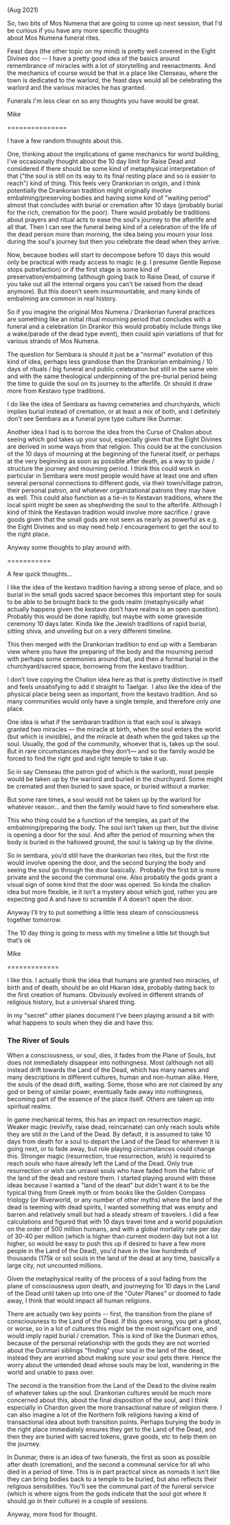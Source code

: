 (Aug 2021)

So, two bits of Mos Numena that are going to come up next session, that I'd be curious if you have any more specific thoughts about Mos Numena funeral rites.

  

Feast days (the other topic on my mind) is pretty well covered in the Eight Divines doc -- I have a pretty good idea of the basics around remembrance of miracles with a lot of storytelling and reenactments. And the mechanics of course would be that in a place like Clenseau, where the town is dedicated to the warlord, the feast days would all be celebrating the warlord and the various miracles he has granted.

  

Funerals I'm less clear on so any thoughts you have would be great.

  

Mike

===============

I have a few random thoughts about this.

  

One, thinking about the implications of game mechanics for world building, I've occasionally thought about the 10 day limit for Raise Dead and considered if there should be some kind of metaphysical interpretation of that ("the soul is still on its way to its final resting place and so is easier to reach") kind of thing. This feels very Drankorian in origin, and I think potentially the Drankorian tradition might originally involve embalming/preserving bodies and having some kind of "waiting period" almost that concludes with burial or cremation after 10 days (probably burial for the rich, cremation for the poor). There would probably be traditions about prayers and ritual acts to ease the soul's journey to the afterlife and all that. Then I can see the funeral being kind of a celebration of the life of the dead person more than morning, the idea being you mourn your loss during the soul's journey but then you celebrate the dead when they arrive. 

  

Now, because bodies will start to decompose before 10 days this would only be practical with ready access to magic (e.g. I presume Gentle Repose stops putrefaction) or if the first stage is some kind of preservation/embalming (although going back to Raise Dead, of course if you take out all the internal organs you can't be raised from the dead anymore). But this doesn't seem insurmountable, and many kinds of embalming are common in real history.

  

So if you imagine the original Mos Numena / Drankorian funeral practices are something like an initial ritual mourning period that concludes with a funeral and a celebration (in Drankor this would probably include things like a wake/parade of the dead type event), then could spin variations of that for various strands of Mos Numena.

  

The question for Sembara is should it just be a "normal" evolution of this kind of idea, perhaps less grandiose than the Drankorian embalming / 10 days of rituals / big funeral and public celebration but still in the same vein and with the same theological underpinning of the pre-burial period being the time to guide the soul on its journey to the afterlife. Or should it draw more from Kestavo type traditions. 

  

I do like the idea of Sembara as having cemeteries and churchyards, which implies burial instead of cremation, or at least a mix of both, and I definitely don't see Sembara as a funeral pyre type culture like Dunmar. 

  

Another idea I had is to borrow the idea from the Curse of Chalion about seeing which god takes up your soul, especially given that the Eight Divines are derived in some ways from that religion. This could be at the conclusion of the 10 days of mourning at the beginning of the funeral itself, or perhaps at the very beginning as soon as possible after death, as a way to guide / structure the journey and mourning period. I think this could work in particular in Sembara were most people would have at least one and often several personal connections to different gods, via their town/village patron, their personal patron, and whatever organizational patrons they may have as well. This could also function as a tie-in to Kestavan traditions, where the local spirit might be seen as shepherding the soul to the afterlife. Although I kind of think the Kestavan tradition would involve more sacrifice / grave goods given that the small gods are not seen as nearly as powerful as e.g. the Eight Divines and so may need help / encouragement to get the soul to the right place. 

  

Anyway some thoughts to play around with.

===========

A few quick thoughts…

  

I like the idea of the kestavo tradition having a strong sense of place, and so burial in the small gods sacred space becomes this important step for souls to be able to be brought back to the gods realm (metaphysically what actually happens given the kestavo don’t have realms is an open question). Probably this would be done rapidly, but maybe with some graveside ceremony 10 days later. Kinda like the Jewish traditions of rapid burial, sitting shiva, and unveiling but on a very different timeline. 

  

This then merged with the Drankorian tradition to end up with a Sembaran view where you have the preparing of the body and the mourning period with perhaps some ceremonies around that, and then a formal burial in the churchyard/sacred space, borrowing from the kestavo tradition. 

  

I don’t love copying the Chalion idea here as that is pretty distinctive in itself and feels unsatisfying to add it straight to Taelgar.  I also like the idea of the physical place being seen as important, from the kestavo tradition. And so many communities would only have a single temple, and therefore only one place. 

  

One idea is what if the sembaran tradition is that each soul is always granted two miracles — the miracle at birth, when the soul enters the world (but which is invisible), and the miracle at death when the god takes up the soul. Usually, the god of the community, whoever that is, takes up the soul. But in rare circumstances maybe they don’t— and so the family would be forced to find the right god and right temple to take it up. 

  

So in say Clenseau (the patron god of which is the warlord), most people would be taken up by the warlord and buried in the churchyard. Some might be cremated and then buried to save space, or buried without a marker. 

  

But some rare times, a soul would not be taken up by the warlord for whatever reason… and then the family would have to find somewhere else. 

  

This who thing could be a function of the temples, as part of the embalming/preparing the body. The soul isn’t taken up then, but the divine is opening a door for the soul. And after the period of mourning when the body is buried in the hallowed ground, the soul is taking up by the divine. 

  

So in sembara, you’d still have the drankorian two rites, but the first rite would involve opening the door, and the second burying the body and seeing the soul go through the door basically.  Probably the first bit is more private and the second the communal one. Also probably the gods grant a visual sign of some kind thst the door was opened. So kinda the chalion idea but more flexible, ie it isn’t a mystery about which god, rather you are expecting god A and have to scramble if A doesn’t open the door. 

  

Anyway I’ll try to put something a little less steam of consciousness together tomorrow.

  

The 10 day thing is going to mess with my timeline a little bit though but that’s ok 

  

Mike

=============

I like this. I actually think the idea that humans are granted two miracles, of birth and of death, should be an old Hkaran idea, probably dating back to the first creation of humans. Obviously evolved in different strands of religious history, but a universal shared thing. 

  

In my "secret" other planes document I've been playing around a bit with what happens to souls when they die and have this:

### The River of Souls

When a consciousness, or soul, dies, it fades from the Plane of Souls, but does not immediately disappear into nothingness. Most (although not all) instead drift towards the Land of the Dead, which has many names and many descriptions in different cultures, human and non-human alike. Here, the souls of the dead drift, waiting. Some, those who are not claimed by any god or being of similar power, eventually fade away into nothingness, becoming part of the essence of the place itself. Others are taken up into spiritual realms.

  

In game mechanical terms, this has an impact on resurrection magic. Weaker magic (revivify, raise dead, reincarnate) can only reach souls while they are still in the Land of the Dead. By default, it is assumed to take 10 days from death for a soul to depart the Land of the Dead for wherever it is going next, or to fade away, but role playing circumstances could change this. Stronger magic (resurrection, true resurrection, wish) is required to reach souls who have already left the Land of the Dead. Only true resurrection or wish can unravel souls who have faded from the fabric of the land of the dead and restore them. I started playing around with these ideas because I wanted a "land of the dead" but didn't want it to be the typical thing from Greek myth or from books like the Golden Compass triology (or Riverworld, or any number of other myths) where the land of the dead is teeming with dead spirits, I wanted something that was empty and barren and relatively small but had a steady stream of travelers. I did a few calculations and figured that with 10 days travel time and a world population on the order of 500 million humans, and with a global mortality rate per day of 30-40 per million (which is higher than current modern day but not a lot higher, so would be easy to push this up if desired to have a few more people in the Land of the Dead), you'd have in the low hundreds of thousands (175k or so) souls in the land of the dead at any time, basically a large city, not uncounted millions. 

  

Given the metaphysical reality of the process of a soul fading from the plane of consciousness upon death, and journeying for 10 days in the Land of the Dead until taken up into one of the "Outer Planes" or doomed to fade away, I think that would impact all human religions. 

  

There are actually two key points -- first, the transition from the plane of consciousness to the Land of the Dead. If this goes wrong, you get a ghost, or worse, so in a lot of cultures this might be the most significant one, and would imply rapid burial / cremation. This is kind of like the Dunmari ethos, because of the personal relationship with the gods they are not worried about the Dunmari siblings "finding" your soul in the land of the dead, instead they are worried about making sure your soul gets there. Hence the worry about the untended dead whose souls may be lost, wandering in the world and unable to pass over. 

  

The second is the transition from the Land of the Dead to the divine realm of whatever takes up the soul. Drankorian cultures would be much more concerned about this, about the final disposition of the soul, and I think especially in Chardon given the more transactional nature of religion there. I can also imagine a lot of the Northern folk religions having a kind of transactional idea about both transition points. Perhaps burying the body in the right place immediately ensures they get to the Land of the Dead, and then they are buried with sacred tokens, grave goods, etc to help them on the journey.

  

In Dunmar, there is an idea of two funerals, the first as soon as possible after death (cremation), and the second a communal service for all who died in a period of time. This is in part practical since as nomads it isn't like they can bring bodies back to a temple to be buried, but also reflects their religious sensibilities. You'll see the communal part of the funeral service (which is where signs from the gods indicate that the soul got where it should go in their culture) in a couple of sessions. 

  

Anyway, more food for thought.